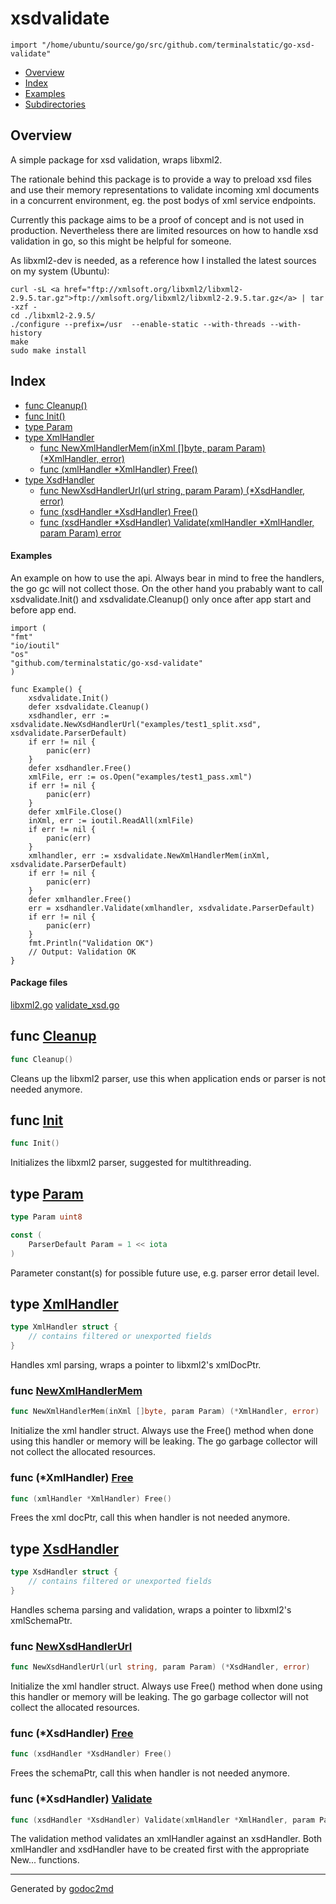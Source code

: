 

# xsdvalidate
`import "/home/ubuntu/source/go/src/github.com/terminalstatic/go-xsd-validate"`

* [Overview](#pkg-overview)
* [Index](#pkg-index)
* [Examples](#pkg-examples)
* [Subdirectories](#pkg-subdirectories)

## <a name="pkg-overview">Overview</a>
A simple package for xsd validation, wraps libxml2.

The rationale behind this package is to provide a way to preload xsd files and use their memory representations to validate
incoming xml documents in a concurrent environment, eg. the post bodys of xml service endpoints.

Currently this package aims to be a proof of concept and is not used in production.
Nevertheless there are limited resources on how to handle xsd validation in go, so this might be helpful for someone.

As libxml2-dev is needed, as a reference how I installed the latest sources on my system (Ubuntu):


	curl -sL <a href="ftp://xmlsoft.org/libxml2/libxml2-2.9.5.tar.gz">ftp://xmlsoft.org/libxml2/libxml2-2.9.5.tar.gz</a> | tar -xzf -
	cd ./libxml2-2.9.5/
	./configure --prefix=/usr  --enable-static --with-threads --with-history
	make
	sudo make install




## <a name="pkg-index">Index</a>
* [func Cleanup()](#Cleanup)
* [func Init()](#Init)
* [type Param](#Param)
* [type XmlHandler](#XmlHandler)
  * [func NewXmlHandlerMem(inXml []byte, param Param) (*XmlHandler, error)](#NewXmlHandlerMem)
  * [func (xmlHandler *XmlHandler) Free()](#XmlHandler.Free)
* [type XsdHandler](#XsdHandler)
  * [func NewXsdHandlerUrl(url string, param Param) (*XsdHandler, error)](#NewXsdHandlerUrl)
  * [func (xsdHandler *XsdHandler) Free()](#XsdHandler.Free)
  * [func (xsdHandler *XsdHandler) Validate(xmlHandler *XmlHandler, param Param) error](#XsdHandler.Validate)

#### <a name="pkg-examples">Examples</a>
An example on how to use the api.
Always bear in mind to free the handlers, the go gc will not collect those.
On the other hand you prabably want to call xsdvalidate.Init() and xsdvalidate.Cleanup() only once after app start and before app end.


	import (
	"fmt"
	"io/ioutil"
	"os"
	"github.com/terminalstatic/go-xsd-validate"
	)

	func Example() {
		xsdvalidate.Init()
		defer xsdvalidate.Cleanup()
		xsdhandler, err := xsdvalidate.NewXsdHandlerUrl("examples/test1_split.xsd", xsdvalidate.ParserDefault)
		if err != nil {
			panic(err)
		}
		defer xsdhandler.Free()
		xmlFile, err := os.Open("examples/test1_pass.xml")
		if err != nil {
			panic(err)
		}
		defer xmlFile.Close()
		inXml, err := ioutil.ReadAll(xmlFile)
		if err != nil {
			panic(err)
		}
		xmlhandler, err := xsdvalidate.NewXmlHandlerMem(inXml, xsdvalidate.ParserDefault)
		if err != nil {
			panic(err)
		}
		defer xmlhandler.Free()
		err = xsdhandler.Validate(xmlhandler, xsdvalidate.ParserDefault)
		if err != nil {
			panic(err)
		}
		fmt.Println("Validation OK")
		// Output: Validation OK
	}

#### <a name="pkg-files">Package files</a>
[libxml2.go](/src/target/libxml2.go) [validate_xsd.go](/src/target/validate_xsd.go) 





## <a name="Cleanup">func</a> [Cleanup](/src/target/validate_xsd.go?s=1251:1265#L37)
``` go
func Cleanup()
```
Cleans up the libxml2 parser, use this when application ends or parser is not needed anymore.



## <a name="Init">func</a> [Init](/src/target/validate_xsd.go?s=1075:1086#L31)
``` go
func Init()
```
Initializes the libxml2 parser, suggested for multithreading.




## <a name="Param">type</a> [Param](/src/target/validate_xsd.go?s=867:883#L23)
``` go
type Param uint8
```

``` go
const (
    ParserDefault Param = 1 << iota
)
```
Parameter constant(s) for possible future use, e.g. parser error detail level.










## <a name="XmlHandler">type</a> [XmlHandler](/src/target/libxml2.go?s=3907:3953#L174)
``` go
type XmlHandler struct {
    // contains filtered or unexported fields
}
```
Handles xml parsing, wraps a pointer to libxml2's xmlDocPtr.







### <a name="NewXmlHandlerMem">func</a> [NewXmlHandlerMem](/src/target/validate_xsd.go?s=1531:1600#L45)
``` go
func NewXmlHandlerMem(inXml []byte, param Param) (*XmlHandler, error)
```
Initialize the xml handler struct.
Always use the Free() method when done using this handler or memory will be leaking.
The go garbage collector will not collect the allocated resources.





### <a name="XmlHandler.Free">func</a> (\*XmlHandler) [Free](/src/target/validate_xsd.go?s=2778:2814#L78)
``` go
func (xmlHandler *XmlHandler) Free()
```
Frees the xml docPtr, call this when handler is not needed anymore.




## <a name="XsdHandler">type</a> [XsdHandler](/src/target/libxml2.go?s=3789:3841#L169)
``` go
type XsdHandler struct {
    // contains filtered or unexported fields
}
```
Handles schema parsing and validation, wraps a pointer to libxml2's xmlSchemaPtr.







### <a name="NewXsdHandlerUrl">func</a> [NewXsdHandlerUrl](/src/target/validate_xsd.go?s=1862:1929#L53)
``` go
func NewXsdHandlerUrl(url string, param Param) (*XsdHandler, error)
```
Initialize the xml handler struct.
Always use Free() method when done using this handler or memory will be leaking.
The go garbage collector will not collect the allocated resources.





### <a name="XsdHandler.Free">func</a> (\*XsdHandler) [Free](/src/target/validate_xsd.go?s=2638:2674#L73)
``` go
func (xsdHandler *XsdHandler) Free()
```
Frees the schemaPtr, call this when handler is not needed anymore.




### <a name="XsdHandler.Validate">func</a> (\*XsdHandler) [Validate](/src/target/validate_xsd.go?s=2170:2251#L60)
``` go
func (xsdHandler *XsdHandler) Validate(xmlHandler *XmlHandler, param Param) error
```
The validation method validates an xmlHandler against an xsdHandler.
Both xmlHandler and xsdHandler have to be created first with the appropriate New... functions.








- - -
Generated by [godoc2md](http://godoc.org/github.com/davecheney/godoc2md)
